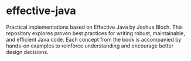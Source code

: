 # effective-java
Practical implementations based on Effective Java by Joshua Bloch. This repository explores proven best practices for writing robust, maintainable, and efficient Java code. Each concept from the book is accompanied by hands-on examples to reinforce understanding and encourage better design decisions.
